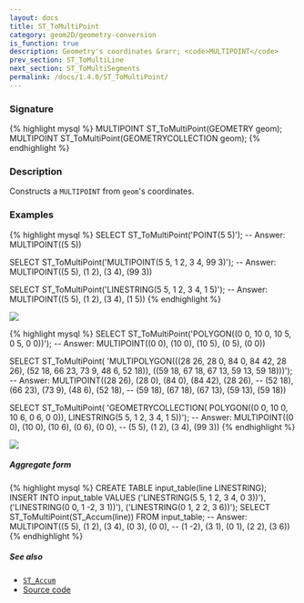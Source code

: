 ```yaml
---
layout: docs
title: ST_ToMultiPoint
category: geom2D/geometry-conversion
is_function: true
description: Geometry's coordinates &rarr; <code>MULTIPOINT</code>
prev_section: ST_ToMultiLine
next_section: ST_ToMultiSegments
permalink: /docs/1.4.0/ST_ToMultiPoint/
---
```


### Signature

{% highlight mysql %}
MULTIPOINT ST_ToMultiPoint(GEOMETRY geom);
MULTIPOINT ST_ToMultiPoint(GEOMETRYCOLLECTION geom);
{% endhighlight %}

### Description

Constructs a `MULTIPOINT` from `geom`'s coordinates.

### Examples

{% highlight mysql %}
SELECT ST_ToMultiPoint('POINT(5 5)');
-- Answer: MULTIPOINT((5 5))

SELECT ST_ToMultiPoint('MULTIPOINT(5 5, 1 2, 3 4, 99 3)');
-- Answer: MULTIPOINT((5 5), (1 2), (3 4), (99 3))

SELECT ST_ToMultiPoint('LINESTRING(5 5, 1 2, 3 4, 1 5)');
-- Answer: MULTIPOINT((5 5), (1 2), (3 4), (1 5))
{% endhighlight %}

<img class="displayed" src="../ST_ToMultiPoint1.png"/>

{% highlight mysql %}
SELECT ST_ToMultiPoint('POLYGON((0 0, 10 0, 10 5, 0 5, 0 0))');
-- Answer: MULTIPOINT((0 0), (10 0), (10 5), (0 5), (0 0))

SELECT ST_ToMultiPoint(
    'MULTIPOLYGON(((28 26, 28 0, 84 0, 84 42, 28 26),
                   (52 18, 66 23, 73 9, 48 6, 52 18)),
                  ((59 18, 67 18, 67 13, 59 13, 59 18)))');
-- Answer: MULTIPOINT((28 26), (28 0), (84 0), (84 42), (28 26),
--                     (52 18), (66 23), (73 9), (48 6), (52 18),
--                     (59 18), (67 18), (67 13), (59 13), (59 18))

SELECT ST_ToMultiPoint(
    'GEOMETRYCOLLECTION(
       POLYGON((0 0, 10 0, 10 6, 0 6, 0 0)),
       LINESTRING(5 5, 1 2, 3 4, 1 5))');
-- Answer: MULTIPOINT((0 0), (10 0), (10 6), (0 6), (0 0),
--                     (5 5), (1 2), (3 4), (99 3))
{% endhighlight %}

<img class="displayed" src="../ST_ToMultiPoint2.png"/>

##### Aggregate form

{% highlight mysql %}
CREATE TABLE input_table(line LINESTRING);
INSERT INTO input_table VALUES
    ('LINESTRING(5 5, 1 2, 3 4, 0 3))'),
    ('LINESTRING(0 0, 1 -2, 3 1))'),
    ('LINESTRING(0 1, 2 2, 3 6))');
SELECT ST_ToMultiPoint(ST_Accum(line)) FROM input_table;
-- Answer: MULTIPOINT((5 5), (1 2), (3 4), (0 3), (0 0),
--                     (1 -2), (3 1), (0 1), (2 2), (3 6))
{% endhighlight %}

##### See also

* [`ST_Accum`](../ST_Accum)
* <a href="https://github.com/orbisgis/h2gis/blob/master/h2gis-functions/src/main/java/org/h2gis/functions/spatial/convert/ST_ToMultiPoint.java" target="_blank">Source code</a>

